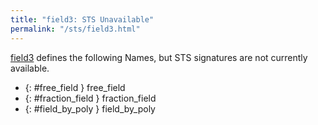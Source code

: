 ```yaml
---
title: "field3: STS Unavailable"
permalink: "/sts/field3.html"
---
```






[field3](/cd/field3)
defines the following Names, but STS signatures are not currently available.


 *  {: #free_field } free_field
 *  {: #fraction_field } fraction_field
 *  {: #field_by_poly } field_by_poly